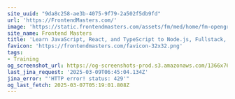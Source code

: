 ```yaml
---
site_uuid: "9da8c258-ae3b-4075-9f79-2a502f5db9fd"
url: 'https://FrontendMasters.com/'
image: 'https://static.frontendmasters.com/assets/fm/med/home/fm-opengraph-v3.jpg'
site_name: Frontend Masters
title: 'Learn JavaScript, React, and TypeScript to Node.js, Fullstack, and Backend'
favicon: 'https://frontendmasters.com/favicon-32x32.png'
tags:
- Training
og_screenshot_url: https://og-screenshots-prod.s3.amazonaws.com/1366x768/80/false/dc4f05de8d831d24ccb5c744a17e63d3ab6645d0affdbfd763b509b99be6eabc.jpeg
last_jina_request: '2025-03-09T06:45:04.134Z'
jina_error: "'HTTP error! status: 429'"
og_last_fetch: 2025-03-07T05:19:01.808Z
---
```


